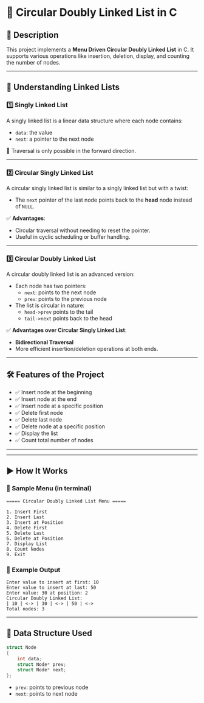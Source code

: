 # 🔁 Circular Doubly Linked List in C

## 📌 Description
This project implements a **Menu Driven Circular Doubly Linked List** in C. It supports various operations like insertion, deletion, display, and counting the number of nodes.

---

## 📘 Understanding Linked Lists

### 1️⃣ Singly Linked List
A singly linked list is a linear data structure where each node contains:
- `data`: the value
- `next`: a pointer to the next node

📌 Traversal is only possible in the forward direction.

---

### 2️⃣ Circular Singly Linked List
A circular singly linked list is similar to a singly linked list but with a twist:
- The `next` pointer of the last node points back to the **head** node instead of `NULL`.

✅ **Advantages**:
- Circular traversal without needing to reset the pointer.
- Useful in cyclic scheduling or buffer handling.

---

### 3️⃣ Circular Doubly Linked List
A circular doubly linked list is an advanced version:
- Each node has two pointers:
  - `next`: points to the next node
  - `prev`: points to the previous node
- The list is circular in nature:
  - `head->prev` points to the tail
  - `tail->next` points back to the head

✅ **Advantages over Circular Singly Linked List**:
- **Bidirectional Traversal**
- More efficient insertion/deletion operations at both ends.

---

## 🛠️ Features of the Project

- ✅ Insert node at the beginning
- ✅ Insert node at the end
- ✅ Insert node at a specific position
- ✅ Delete first node
- ✅ Delete last node
- ✅ Delete node at a specific position
- ✅ Display the list
- ✅ Count total number of nodes

---


---

## ▶️ How It Works

### 🔸 Sample Menu (in terminal)

```
===== Circular Doubly Linked List Menu =====

1. Insert First
2. Insert Last
3. Insert at Position
4. Delete First
5. Delete Last
6. Delete at Position
7. Display List
8. Count Nodes
9. Exit

```


### 🔸 Example Output

```
Enter value to insert at first: 10
Enter value to insert at last: 50
Enter value: 30 at position: 2
Circular Doubly Linked List:
| 10 | <-> | 30 | <-> | 50 | <->
Total nodes: 3
```


---

## 🧠 Data Structure Used

```c
struct Node 
{
    int data;
    struct Node* prev;
    struct Node* next;
};
```

* `prev`: points to previous node
* `next`: points to next node


